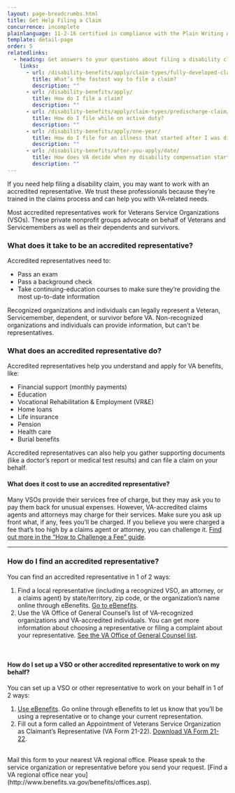 ```yaml
---
layout: page-breadcrumbs.html
title: Get Help Filing a Claim
concurrence: incomplete
plainlanguage: 11-2-16 certified in compliance with the Plain Writing Act
template: detail-page
order: 5
relatedlinks:
  - heading: Get answers to your questions about filing a disability claim
    links:
      - url: /disability-benefits/apply/claim-types/fully-developed-claim/
        title: What’s the fastest way to file a claim?
        description: ""
      - url: /disability-benefits/apply/
        title: How do I file a claim?
        description: ""
      - url: /disability-benefits/apply/claim-types/predischarge-claim/
        title: How do I file while on active duty?
        description: ""
      - url: /disability-benefits/apply/one-year/
        title: How do I file for an illness that started after I was discharged from active duty?
        description: ""
      - url: /disability-benefits/after-you-apply/date/
        title: How does VA decide when my disability compensation starts?
        description: ""
---
```


<div class="va-introtext">

If you need help filing a disability claim, you may want to work with an accredited representative. We trust these professionals because they’re trained in the claims process and can help you with VA-related needs.

Most accredited representatives work for Veterans Service Organizations (VSOs). These private nonprofit groups advocate on behalf of Veterans and Servicemembers as well as their dependents and survivors. 

</div>

<div class="feature" markdown="0">

### What does it take to be an accredited representative?
Accredited representatives need to:
  - Pass an exam
  - Pass a background check
  - Take continuing-education courses to make sure they’re providing the most up-to-date information

Recognized organizations and individuals can legally represent a Veteran, Servicemember, dependent, or survivor before VA. Non-recognized organizations and individuals can provide information, but can’t be representatives.
</div>

### What does an accredited representative do?

Accredited representatives help you understand and apply for VA benefits, like:

- Financial support (monthly payments)
- Education
- Vocational Rehabilitation & Employment (VR&E)
- Home loans
- Life insurance
- Pension
- Health care
- Burial benefits

Accredited representatives can also help you gather supporting documents (like a doctor’s report or medical test results) and can file a claim on your behalf.

#### What does it cost to use an accredited representative?

Many VSOs provide their services free of charge, but they may ask you to pay them back for unusual expenses. However, VA-accredited claims agents and attorneys may charge for their services. Make sure you ask up front what, if any, fees you’ll be charged. If you believe you were charged a fee that’s too high by a claims agent or attorney, you can challenge it. [Find out more in the “How to Challenge a Fee” guide](http://www.va.gov/OGC/docs/Accred/HowtoChallengeaFee.pdf).

-----

### How do I find an accredited representative?

You can find an accredited representative in 1 of 2 ways:

1. Find a local representative (including a recognized VSO, an attorney, or a claims agent) by state/territory, zip code, or the organization’s name online through eBenefits. [Go to eBenefits](https://www.ebenefits.va.gov/ebenefits/vso-search).
2. Use the VA Office of General Counsel’s list of VA-recognized organizations and VA-accredited individuals. You can get more information about choosing a representative or filing a complaint about your representative. [See the VA Office of General Counsel list](http://www.va.gov/ogc/accreditation.asp).

<br>

#### How do I set up a VSO or other accredited representative to work on my behalf?

You can set up a VSO or other representative to work on your behalf in 1 of 2 ways:

1. [Use eBenefits](https://www.ebenefits.va.gov/ebenefits/about/feature?feature=disability-compensation). Go online through eBenefits to let us know that you’ll be using a representative or to change your current representation.
2. Fill out a form called an Appointment of Veterans Service Organization as Claimant’s Representative (VA Form 21-22). [Download VA Form 21-22](http://www.vba.va.gov/pubs/forms/VBA-21-22-ARE.pdf). 
<br>
Mail this form to your nearest VA regional office. Please speak to the service organization or representative before you send your request. [Find a VA regional office near you](http://www.benefits.va.gov/benefits/offices.asp).



